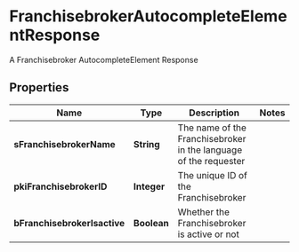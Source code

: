 

# FranchisebrokerAutocompleteElementResponse

A Franchisebroker AutocompleteElement Response

## Properties

| Name | Type | Description | Notes |
|------------ | ------------- | ------------- | -------------|
|**sFranchisebrokerName** | **String** | The name of the Franchisebroker in the language of the requester |  |
|**pkiFranchisebrokerID** | **Integer** | The unique ID of the Franchisebroker |  |
|**bFranchisebrokerIsactive** | **Boolean** | Whether the Franchisebroker is active or not |  |




